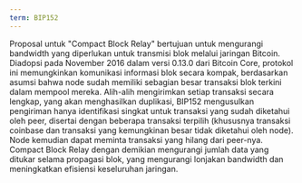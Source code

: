 ```yaml
---
term: BIP152
---
```


Proposal untuk "Compact Block Relay" bertujuan untuk mengurangi bandwidth yang diperlukan untuk transmisi blok melalui jaringan Bitcoin. Diadopsi pada November 2016 dalam versi 0.13.0 dari Bitcoin Core, protokol ini memungkinkan komunikasi informasi blok secara kompak, berdasarkan asumsi bahwa node sudah memiliki sebagian besar transaksi blok terkini dalam mempool mereka. Alih-alih mengirimkan setiap transaksi secara lengkap, yang akan menghasilkan duplikasi, BIP152 mengusulkan pengiriman hanya identifikasi singkat untuk transaksi yang sudah diketahui oleh peer, disertai dengan beberapa transaksi terpilih (khususnya transaksi coinbase dan transaksi yang kemungkinan besar tidak diketahui oleh node). Node kemudian dapat meminta transaksi yang hilang dari peer-nya. Compact Block Relay dengan demikian mengurangi jumlah data yang ditukar selama propagasi blok, yang mengurangi lonjakan bandwidth dan meningkatkan efisiensi keseluruhan jaringan.